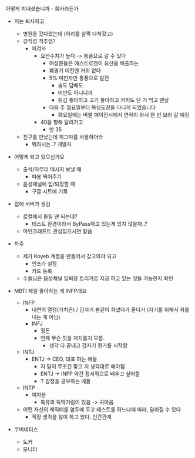 어떻게 지내셨습니까
	- 회사라든가
- 저는 퇴사하고
	- 병원을 갔다왔는데 (허리를 살짝 다쳐갖고)
	- 강직성 척추염?
		- 피검사
			- 요산수치가 높다 -> 통풍으로 갈 수 있다
				- 여성분들은 에스트로겐이 요산을 배출하는
				- 폐경기 이전엔 거의 없다
				- 5% 미만자만 통풍으로 발전
					- 술도 담배도
					- 비만도 아니니까
					- 튀김 좋아하고 고기 좋아하고 커피도 단 거 먹고 맨날
				- 다음 주 월요일부터 복싱도장을 다니게 되었습니다 
					- 화요일에는 버블 에이전시에서 연락이 와서 한 번 보러 갈 예정
			- 40을 향해 달려가고
				- 만 35
	- 친구를 만났는데 피그마를 사용하더라
		- 뭐하시는..? 개발자
- 어떻게 되고 있으신가요
	- 출석/마무리 메시지 보낼 때
		- 따봉 찍어주기
	- 음성채널에 입/퇴장할 때
		- 구글 시트에 기록

- 집에 서버가 생김
	- 로컬에서 돌릴 땐 되는데?
		- 테스트 환경이라서 ByPass하고 있는게 있지 않을까..?
	- 마인크래프트 관심있으시면 말씀

- 차주
	- 제가 Koyeb 계정을 만들어서 갖고와야 되고
		- 인프라 설정
		- 카드 등록
	- 수돌님은 음성채널 입퇴장 트리거로 지금 하고 있는 것들 가능한지 확인
- MBTI 제일 좋아하는 게 INFP래요
	- INFP
		- 내면의 열정(가치관) / 갑자기 불같이 화냈다가 울다가 (자기를 위해서 화를 내는 게 아님)
		- INFJ
			- 정돈
			- 언제 무슨 짓을 저지를지 모름.
				- 생각 다 끝내고 갑자기 뭔가를 시작함
	- INTJ
		- ENTJ -> CEO, 대표 하는 애들
			- 지 말이 무조건 맞고 지 생각대로 해야됨
			- ENTJ -> INFP 약간 정서적으로 배우고 싶어함
			- T 감정을 공부하는 애들
	- INTP
		- 여자분
			- 특유의 뚝딱거림이 있음 -> 귀여움
	- 어떤 자신의 캐릭터를 염두에 두고 테스트를 하느냐에 따라, 달라질 수 있다
		- 직장 생각을 많이 하고 있다, 인간관계
- 쿠버네티스
	- 도커
	- 모니터